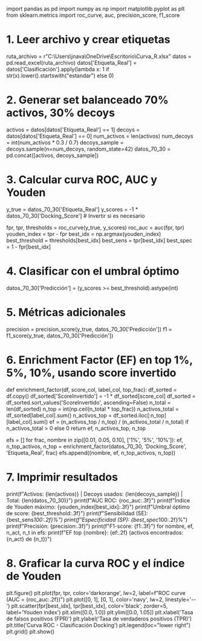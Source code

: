 import pandas as pd
import numpy as np
import matplotlib.pyplot as plt
from sklearn.metrics import roc_curve, auc, precision_score, f1_score

# 1. Leer archivo y crear etiquetas
ruta_archivo = r"C:\Users\jnava\OneDrive\Escritorio\Curva_R.xlsx"
datos = pd.read_excel(ruta_archivo)
datos['Etiqueta_Real'] = datos['Clasificación'].apply(lambda x: 1 if str(x).lower().startswith("estandar") else 0)

# 2. Generar set balanceado 70% activos, 30% decoys
activos = datos[datos['Etiqueta_Real'] == 1]
decoys = datos[datos['Etiqueta_Real'] == 0]
num_activos = len(activos)
num_decoys = int(num_activos * 0.3 / 0.7)
decoys_sample = decoys.sample(n=num_decoys, random_state=42)
datos_70_30 = pd.concat([activos, decoys_sample])

# 3. Calcular curva ROC, AUC y Youden
y_true = datos_70_30['Etiqueta_Real']
y_scores = -1 * datos_70_30['Docking_Score']  # Invertir si es necesario

fpr, tpr, thresholds = roc_curve(y_true, y_scores)
roc_auc = auc(fpr, tpr)
youden_index = tpr - fpr
best_idx = np.argmax(youden_index)
best_threshold = thresholds[best_idx]
best_sens = tpr[best_idx]
best_spec = 1 - fpr[best_idx]

# 4. Clasificar con el umbral óptimo
datos_70_30['Predicción'] = (y_scores >= best_threshold).astype(int)

# 5. Métricas adicionales
precision = precision_score(y_true, datos_70_30['Predicción'])
f1 = f1_score(y_true, datos_70_30['Predicción'])

# 6. Enrichment Factor (EF) en top 1%, 5%, 10%, usando score invertido
def enrichment_factor(df, score_col, label_col, top_frac):
    df_sorted = df.copy()
    df_sorted['ScoreInvertido'] = -1 * df_sorted[score_col]
    df_sorted = df_sorted.sort_values('ScoreInvertido', ascending=False)
    n_total = len(df_sorted)
    n_top = int(np.ceil(n_total * top_frac))
    n_activos_total = df_sorted[label_col].sum()
    n_activos_top = df_sorted.iloc[:n_top][label_col].sum()
    ef = (n_activos_top / n_top) / (n_activos_total / n_total) if n_activos_total > 0 else 0
    return ef, n_activos_top, n_top

efs = []
for frac, nombre in zip([0.01, 0.05, 0.10], ['1%', '5%', '10%']):
    ef, n_top_activos, n_top = enrichment_factor(datos_70_30, 'Docking_Score', 'Etiqueta_Real', frac)
    efs.append((nombre, ef, n_top_activos, n_top))

# 7. Imprimir resultados
print(f"Activos: {len(activos)} | Decoys usados: {len(decoys_sample)} | Total: {len(datos_70_30)}")
print(f"AUC ROC: {roc_auc:.3f}")
print(f"Índice de Youden máximo: {youden_index[best_idx]:.3f}")
print(f"Umbral óptimo de score: {best_threshold:.3f}")
print(f"Sensibilidad (SE): {best_sens*100:.2f}%")
print(f"Especificidad (SP): {best_spec*100:.2f}%")
print(f"Precisión: {precision:.3f}")
print(f"F1-score: {f1:.3f}")
for nombre, ef, n_act, n_t in efs:
    print(f"EF top {nombre}: {ef:.2f} (activos encontrados: {n_act} de {n_t})")

# 8. Graficar la curva ROC y el índice de Youden
plt.figure()
plt.plot(fpr, tpr, color='darkorange', lw=2, label=f"ROC curve (AUC = {roc_auc:.2f})")
plt.plot([0, 1], [0, 1], color='navy', lw=2, linestyle='--')
plt.scatter(fpr[best_idx], tpr[best_idx], color='black', zorder=5, label='Youden index')
plt.xlim([0.0, 1.0])
plt.ylim([0.0, 1.05])
plt.xlabel('Tasa de falsos positivos (FPR)')
plt.ylabel('Tasa de verdaderos positivos (TPR)')
plt.title('Curva ROC - Clasificación Docking')
plt.legend(loc="lower right")
plt.grid()
plt.show()
